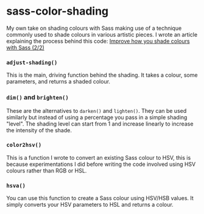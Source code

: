 # sass-color-shading
My own take on shading colours with Sass making use of a technique commonly used to shade colours in various artistic pieces. I wrote an article explaining the process behind this code: [Improve how you shade colours with Sass (2/2)](http://harryphillips.dev/#dynamic-colors-with-sass-part-2)

### ```adjust-shading()```
This is the main, driving function behind the shading. It takes a colour, some parameters, and returns a shaded colour.

### ```dim()``` and ```brighten()```
These are the alternatives to ```darken()``` and ```lighten()```. They can be used similarly but instead of using a percentage you pass in a simple shading "level". The shading level can start from 1 and increase linearly to increase the intensity of the shade.

### ```color2hsv()```
This is a function I wrote to convert an existing Sass colour to HSV, this is because experimentations I did before writing the code involved using HSV colours rather than RGB or HSL.

### ```hsva()```
You can use this function to create a Sass colour using HSV/HSB values. It simply converts your HSV parameters to HSL and returns a colour.

